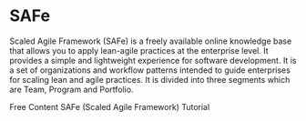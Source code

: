 # SAFe

Scaled Agile Framework (SAFe) is a freely available online knowledge base that allows you to apply lean-agile practices at the enterprise level. It provides a simple and lightweight experience for software development. It is a set of organizations and workflow patterns intended to guide enterprises for scaling lean and agile practices. It is divided into three segments which are Team, Program and Portfolio.

<ResourceGroupTitle>Free Content</ResourceGroupTitle>
<BadgeLink colorScheme='yellow' badgeText='Read' href='https://www.guru99.com/scaled-agile-framework.html'>SAFe (Scaled Agile Framework) Tutorial</BadgeLink>